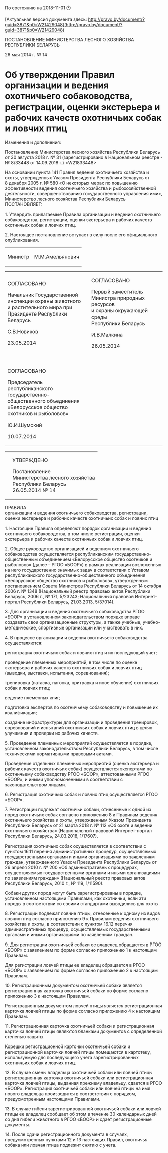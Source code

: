 По состоянию на 2018-11-01 &#x1F550;

[Актуальная версия документа здесь: http://pravo.by/document/?guid=3871&p0=W21429048](http://pravo.by/document/?guid=3871&p0=W21429048)

<p>ПОСТАНОВЛЕНИЕ МИНИСТЕРСТВА ЛЕСНОГО ХОЗЯЙСТВА РЕСПУБЛИКИ БЕЛАРУСЬ</p>
<p>26 мая 2014 г. № 14</p>
<h1>Об утверждении Правил организации и ведения охотничьего собаководства, регистрации, оценки экстерьера и рабочих качеств охотничьих собак и ловчих птиц</h1>
<p>Изменения и дополнения:</p>
<p>Постановление Министерства лесного хозяйства Республики Беларусь от 30 августа 2018 г. № 31 (зарегистрировано в Национальном реестре - № 8/33448 от 14.09.2018 г.) &lt;W21833448&gt;</p>
<p></p>
<p>На основании пункта 141 Правил ведения охотничьего хозяйства и охоты, утвержденных Указом Президента Республики Беларусь от 8 декабря 2005 г. № 580 «О некоторых мерах по повышению эффективности ведения охотничьего хозяйства и рыбохозяйственной деятельности, совершенствованию государственного управления ими», Министерство лесного хозяйства Республики Беларусь ПОСТАНОВЛЯЕТ:</p>
<p>1. Утвердить прилагаемые Правила организации и ведения охотничьего собаководства, регистрации, оценки экстерьера и рабочих качеств охотничьих собак и ловчих птиц.</p>
<p>2. Настоящее постановление вступает в силу после его официального опубликования.</p>
<p></p>
<table><tr>
<td><p>Министр</p></td>
<td><p>М.М.Амельянович</p></td>
</tr></table>
<p></p>
<table>
<tr>
<td>
<p>СОГЛАСОВАНО</p>
<p>Начальник Государственной <br>инспекции охраны животного <br>и растительного мира при <br>Президенте Республики Беларусь</p>
<p>С.В.Новиков</p>
<p>23.05.2014</p>
</td>
<td>
<p>СОГЛАСОВАНО</p>
<p>Первый заместитель <br>Министра природных ресурсов <br>и охраны окружающей среды <br>Республики Беларусь</p>
<p>И.В.Малкина</p>
<p>26.05.2014</p>
</td>
</tr>
<tr>
<td><p></p></td>
<td><p></p></td>
</tr>
<tr>
<td>
<p>СОГЛАСОВАНО</p>
<p>Председатель <br>республиканского государственно-<br>общественного объединения <br>«Белорусское общество <br>охотников и рыболовов»</p>
<p>Ю.И.Шумский</p>
<p>10.07.2014</p>
</td>
<td><p></p></td>
</tr>
</table>
<p></p>
<table><tr>
<td><p></p></td>
<td>
<p>УТВЕРЖДЕНО</p>
<p>Постановление <br>Министерства лесного хозяйства <br>Республики Беларусь<br>26.05.2014 № 14</p>
</td>
</tr></table>
<p>ПРАВИЛА <br>организации и ведения охотничьего собаководства, регистрации, оценки экстерьера и рабочих качеств охотничьих собак и ловчих птиц</p>
<p>1. Настоящие Правила определяют порядок организации и ведения охотничьего собаководства, в том числе регистрации, оценки экстерьера и рабочих качеств охотничьих собак и ловчих птиц.</p>
<p>2. Общее руководство организацией и ведением охотничьего собаководства осуществляется республиканским государственно-общественным объединением «Белорусское общество охотников и рыболовов» (далее – РГОО «БООР») в рамках реализации возложенных на него государственно значимых задач в соответствии с Уставом республиканского государственно-общественного объединения «Белорусское общество охотников и рыболовов», утвержденным постановлением Совета Министров Республики Беларусь от 14 октября 2006 г. № 1348 (Национальный реестр правовых актов Республики Беларусь, 2006 г., № 171, 5/23243; Национальный правовой Интернет-портал Республики Беларусь, 21.03.2013, 5/37014).</p>
<p>3. Для организации и ведения охотничьего собаководства РГОО «БООР» в установленном законодательством порядке вправе создавать свои организационные структуры, а также учебные, учебно-методические, спортивные организации или участвовать в них.</p>
<p>4. В процессе организации и ведения охотничьего собаководства осуществляются:</p>
<p>регистрация охотничьих собак и ловчих птиц и их последующий учет;</p>
<p>проведение племенных мероприятий, в том числе по оценке экстерьера и рабочих качеств охотничьих собак и ловчих птиц (выводки, выставки, испытания, соревнования);</p>
<p>тренировка (натаска, нагонка, притравка и иное обучение) охотничьих собак и ловчих птиц;</p>
<p>ведение племенных книг;</p>
<p>подготовка экспертов по охотничьему собаководству и повышение их квалификации;</p>
<p>создание инфраструктуры для организации и проведения тренировок, соревнований и испытаний охотничьих собак и ловчих птиц в целях улучшения и проверки их рабочих качеств.</p>
<p>5. Проведение племенных мероприятий осуществляется в порядке, установленном законодательством Республики Беларусь, в том числе техническими нормативными правовыми актами.</p>
<p>Проведение отдельных племенных мероприятий (оценка экстерьера и рабочих качеств охотничьих собак) осуществляется экспертами по охотничьему собаководству РГОО «БООР», аттестованными РГОО «БООР», и иными уполномоченными в соответствии с законодательством лицами.</p>
<p>6. Регистрация охотничьих собак и ловчих птиц осуществляется РГОО «БООР».</p>
<p>7. Регистрации подлежат охотничьи собаки, отнесенные к одной из пород охотничьих собак согласно приложению 8 к Правилам ведения охотничьего хозяйства и охоты, утвержденным Указом Президента Республики Беларусь от 21 марта 2018 г. № 112 «Об охоте и ведении охотничьего хозяйства» (Национальный правовой Интернет-портал Республики Беларусь, 24.03.2018, 1/17607).</p>
<p>Регистрация охотничьих собак осуществляется в соответствии с пунктом 16.11 перечня административных процедур, осуществляемых государственными органами и иными организациями по заявлениям граждан, утвержденного Указом Президента Республики Беларусь от 26 апреля 2010 г. № 200 «Об административных процедурах, осуществляемых государственными органами и иными организациями по заявлениям граждан» (Национальный реестр правовых актов Республики Беларусь, 2010 г., № 119, 1/11590).</p>
<p>Собаки других пород могут быть зарегистрированы в порядке, установленном настоящими Правилами, как охотничьи, если эти породы в соответствии со своими стандартами выводились для охоты.</p>
<p>8. Регистрации подлежат ловчие птицы, отнесенные к одному из видов ловчих птиц согласно приложению 9 к Правилам ведения охотничьего хозяйства и охоты, в соответствии с пунктом 16.12 перечня административных процедур, осуществляемых государственными органами и иными организациями по заявлениям граждан.</p>
<p>9. Для регистрации охотничьей собаки ее владелец обращается в РГОО «БООР» с заявлением по форме согласно приложению 1 к настоящим Правилам.</p>
<p>Для регистрации ловчей птицы ее владелец обращается в РГОО «БООР» с заявлением по форме согласно приложению 2 к настоящим Правилам.</p>
<p>10. Регистрационным документом охотничьей собаки является регистрационная карточка охотничьей собаки по форме согласно приложению 3 к настоящим Правилам.</p>
<p>Регистрационным документом ловчей птицы является регистрационная карточка ловчей птицы по форме согласно приложению 4 к настоящим Правилам.</p>
<p>11. Регистрационная карточка охотничьей собаки и регистрационная карточка ловчей птицы являются бланками документов с определенной степенью защиты.</p>
<p>Корешки регистрационной карточки охотничьей собаки и регистрационной карточки ловчей птицы помещаются в картотеку, используемую для последующего учета зарегистрированных охотничьих собак и ловчих птиц.</p>
<p>12. В случае смены владельца охотничьей собаки или ловчей птицы регистрационная карточка охотничьей собаки или регистрационная карточка ловчей птицы, выданная прежнему владельцу, сдается в РГОО «БООР». Регистрация охотничьей собаки или ловчей птицы на имя нового владельца производится в соответствии с порядком, предусмотренным настоящими Правилами.</p>
<p>13. В случае гибели зарегистрированной охотничьей собаки или ловчей птицы ее владелец сообщает об этом в течение 30 календарных дней со дня гибели животного в РГОО «БООР» и сдает регистрационные документы.</p>
<p>14. После сдачи регистрационного документа в случаях, предусмотренных пунктами 12 и 13 настоящих Правил, охотничья собака или ловчая птица подлежит снятию с учета.</p>
<p></p>